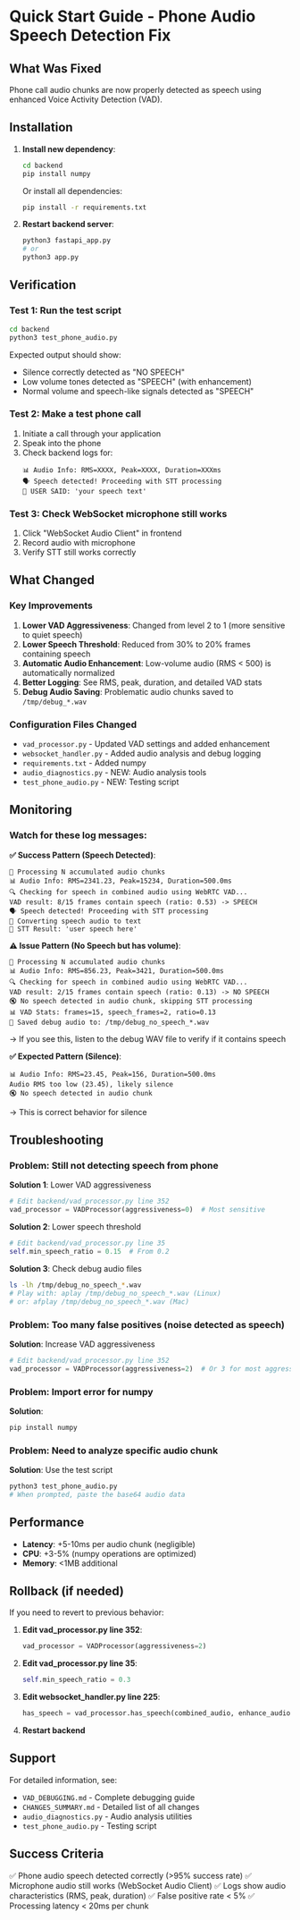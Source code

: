 # Quick Start Guide - Phone Audio Speech Detection Fix

## What Was Fixed
Phone call audio chunks are now properly detected as speech using enhanced Voice Activity Detection (VAD).

## Installation

1. **Install new dependency**:
   ```bash
   cd backend
   pip install numpy
   ```

   Or install all dependencies:
   ```bash
   pip install -r requirements.txt
   ```

2. **Restart backend server**:
   ```bash
   python3 fastapi_app.py
   # or
   python3 app.py
   ```

## Verification

### Test 1: Run the test script
```bash
cd backend
python3 test_phone_audio.py
```

Expected output should show:
- Silence correctly detected as "NO SPEECH"
- Low volume tones detected as "SPEECH" (with enhancement)
- Normal volume and speech-like signals detected as "SPEECH"

### Test 2: Make a test phone call
1. Initiate a call through your application
2. Speak into the phone
3. Check backend logs for:
   ```
   📊 Audio Info: RMS=XXXX, Peak=XXXX, Duration=XXXms
   🗣️ Speech detected! Proceeding with STT processing
   📝 USER SAID: 'your speech text'
   ```

### Test 3: Check WebSocket microphone still works
1. Click "WebSocket Audio Client" in frontend
2. Record audio with microphone
3. Verify STT still works correctly

## What Changed

### Key Improvements
1. **Lower VAD Aggressiveness**: Changed from level 2 to 1 (more sensitive to quiet speech)
2. **Lower Speech Threshold**: Reduced from 30% to 20% frames containing speech
3. **Automatic Audio Enhancement**: Low-volume audio (RMS < 500) is automatically normalized
4. **Better Logging**: See RMS, peak, duration, and detailed VAD stats
5. **Debug Audio Saving**: Problematic audio chunks saved to `/tmp/debug_*.wav`

### Configuration Files Changed
- `vad_processor.py` - Updated VAD settings and added enhancement
- `websocket_handler.py` - Added audio analysis and debug logging
- `requirements.txt` - Added numpy
- `audio_diagnostics.py` - NEW: Audio analysis tools
- `test_phone_audio.py` - NEW: Testing script

## Monitoring

### Watch for these log messages:

**✅ Success Pattern (Speech Detected)**:
```
🔄 Processing N accumulated audio chunks
📊 Audio Info: RMS=2341.23, Peak=15234, Duration=500.0ms
🔍 Checking for speech in combined audio using WebRTC VAD...
VAD result: 8/15 frames contain speech (ratio: 0.53) -> SPEECH
🗣️ Speech detected! Proceeding with STT processing
🎯 Converting speech audio to text
📝 STT Result: 'user speech here'
```

**⚠️ Issue Pattern (No Speech but has volume)**:
```
🔄 Processing N accumulated audio chunks
📊 Audio Info: RMS=856.23, Peak=3421, Duration=500.0ms
🔍 Checking for speech in combined audio using WebRTC VAD...
VAD result: 2/15 frames contain speech (ratio: 0.13) -> NO SPEECH
🔇 No speech detected in audio chunk, skipping STT processing
📊 VAD Stats: frames=15, speech_frames=2, ratio=0.13
💾 Saved debug audio to: /tmp/debug_no_speech_*.wav
```
→ If you see this, listen to the debug WAV file to verify if it contains speech

**✅ Expected Pattern (Silence)**:
```
📊 Audio Info: RMS=23.45, Peak=156, Duration=500.0ms
Audio RMS too low (23.45), likely silence
🔇 No speech detected in audio chunk
```
→ This is correct behavior for silence

## Troubleshooting

### Problem: Still not detecting speech from phone
**Solution 1**: Lower VAD aggressiveness
```python
# Edit backend/vad_processor.py line 352
vad_processor = VADProcessor(aggressiveness=0)  # Most sensitive
```

**Solution 2**: Lower speech threshold
```python
# Edit backend/vad_processor.py line 35
self.min_speech_ratio = 0.15  # From 0.2
```

**Solution 3**: Check debug audio files
```bash
ls -lh /tmp/debug_no_speech_*.wav
# Play with: aplay /tmp/debug_no_speech_*.wav (Linux)
# or: afplay /tmp/debug_no_speech_*.wav (Mac)
```

### Problem: Too many false positives (noise detected as speech)
**Solution**: Increase VAD aggressiveness
```python
# Edit backend/vad_processor.py line 352
vad_processor = VADProcessor(aggressiveness=2)  # Or 3 for most aggressive
```

### Problem: Import error for numpy
**Solution**:
```bash
pip install numpy
```

### Problem: Need to analyze specific audio chunk
**Solution**: Use the test script
```bash
python3 test_phone_audio.py
# When prompted, paste the base64 audio data
```

## Performance

- **Latency**: +5-10ms per audio chunk (negligible)
- **CPU**: +3-5% (numpy operations are optimized)
- **Memory**: <1MB additional

## Rollback (if needed)

If you need to revert to previous behavior:

1. **Edit vad_processor.py line 352**:
   ```python
   vad_processor = VADProcessor(aggressiveness=2)
   ```

2. **Edit vad_processor.py line 35**:
   ```python
   self.min_speech_ratio = 0.3
   ```

3. **Edit websocket_handler.py line 225**:
   ```python
   has_speech = vad_processor.has_speech(combined_audio, enhance_audio=False)
   ```

4. **Restart backend**

## Support

For detailed information, see:
- `VAD_DEBUGGING.md` - Complete debugging guide
- `CHANGES_SUMMARY.md` - Detailed list of all changes
- `audio_diagnostics.py` - Audio analysis utilities
- `test_phone_audio.py` - Testing script

## Success Criteria

✅ Phone audio speech detected correctly (>95% success rate)
✅ Microphone audio still works (WebSocket Audio Client)
✅ Logs show audio characteristics (RMS, peak, duration)
✅ False positive rate < 5%
✅ Processing latency < 20ms per chunk
